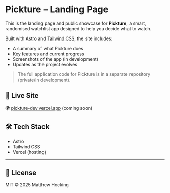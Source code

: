 # Pickture – Landing Page

This is the landing page and public showcase for **Pickture**, a smart, randomised watchlist app designed to help you decide what to watch.

Built with [Astro](https://astro.build) and [Tailwind CSS](https://tailwindcss.com), the site includes:
- A summary of what Pickture does
- Key features and current progress
- Screenshots of the app (in development)
- Updates as the project evolves

> The full application code for Pickture is in a separate repository (private/in development).

## 🧪 Live Site

🌍 [pickture-dev.vercel.app](https://pickture-dev.vercel.app) (coming soon)

## 🛠 Tech Stack

- Astro
- Tailwind CSS
- Vercel (hosting)

---

## 📄 License

MIT © 2025 Matthew Hocking

